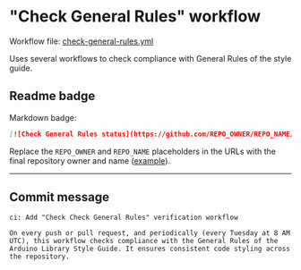 
# "Check General Rules" workflow

Workflow file: [check-general-rules.yml](check-general-rules.yml)

Uses several workflows to check compliance with General Rules of the style guide.

## Readme badge

Markdown badge:

```markdown
[![Check General Rules status](https://github.com/REPO_OWNER/REPO_NAME/actions/workflows/check-general-rules.yml/badge.svg)](https://github.com/REPO_OWNER/REPO_NAME/actions/workflows/check-general-rules.yml)
```

Replace the `REPO_OWNER` and `REPO_NAME` placeholders in the URLs with the final repository owner and name ([example](https://raw.githubusercontent.com/arduino-libraries/ArduinoIoTCloud/master/README.md)).

---

## Commit message

```
ci: Add "Check Check General Rules" verification workflow

On every push or pull request, and periodically (every Tuesday at 8 AM UTC), this workflow checks compliance with the General Rules of the Arduino Library Style Guide. It ensures consistent code styling across the repository.

```